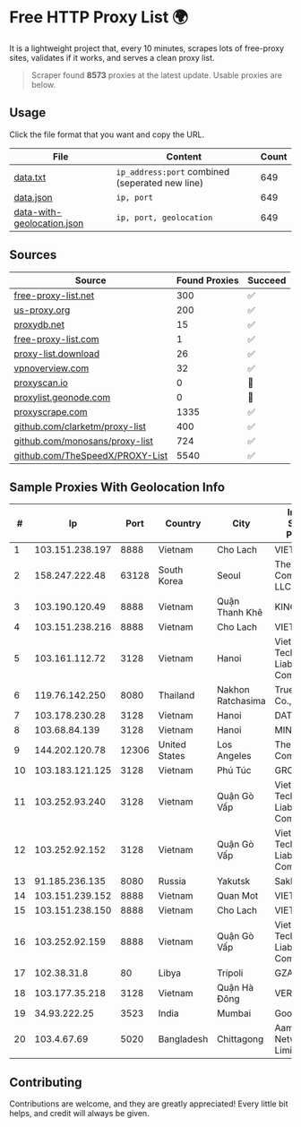 
# Free HTTP Proxy List 🌍

It is a lightweight project that, every 10 minutes, scrapes lots of free-proxy sites, validates if it works, and serves a clean proxy list.


> Scraper found **8573** proxies at the latest update. Usable proxies are below.

## Usage

Click the file format that you want and copy the URL.


|File|Content|Count|
|----|-------|-----|
|[data.txt](https://raw.githubusercontent.com/themiralay/Proxy-List-World/master/data.txt)|`ip_address:port` combined (seperated new line)|649|
|[data.json](https://raw.githubusercontent.com/themiralay/Proxy-List-World/master/data.json)|`ip, port`|649|
|[data-with-geolocation.json](https://raw.githubusercontent.com/themiralay/Proxy-List-World/master/data-with-geolocation.json)|`ip, port, geolocation`|649|

## Sources

|Source|Found Proxies|Succeed|
|------|-------------|-------|
|[free-proxy-list.net](https://free-proxy-list.net)|300|✅|
|[us-proxy.org](https://www.us-proxy.org)|200|✅|
|[proxydb.net](http://proxydb.net)|15|✅|
|[free-proxy-list.com](https://free-proxy-list.com/?page=&port=&type%5B%5D=http&type%5B%5D=https&up_time=0&search=Search)|1|✅|
|[proxy-list.download](https://www.proxy-list.download/HTTP)|26|✅|
|[vpnoverview.com](https://vpnoverview.com/privacy/anonymous-browsing/free-proxy-servers)|32|✅|
|[proxyscan.io](https://www.proxyscan.io)|0|🚫|
|[proxylist.geonode.com](https://proxylist.geonode.com/api/proxy-list?limit=300&page=1&sort_by=lastChecked&sort_type=desc&protocols=http,https)|0|🚫|
|[proxyscrape.com](https://api.proxyscrape.com/v2/?request=displayproxies&protocol=http&timeout=10000&country=all&ssl=all&anonymity=all)|1335|✅|
|[github.com/clarketm/proxy-list](https://raw.githubusercontent.com/clarketm/proxy-list/master/proxy-list-raw.txt)|400|✅|
|[github.com/monosans/proxy-list](https://raw.githubusercontent.com/monosans/proxy-list/main/proxies/http.txt)|724|✅|
|[github.com/TheSpeedX/PROXY-List](https://raw.githubusercontent.com/TheSpeedX/PROXY-List/master/http.txt)|5540|✅|


## Sample Proxies With Geolocation Info

|#|Ip|Port|Country|City|Internet Service Provider|
|-|--|----|-------|----|-------------------------|
|1|103.151.238.197|8888|Vietnam|Cho Lach|VIETBRANDS|
|2|158.247.222.48|63128|South Korea|Seoul|The Constant Company, LLC|
|3|103.190.120.49|8888|Vietnam|Quận Thanh Khê|KINGBOND|
|4|103.151.238.216|8888|Vietnam|Cho Lach|VIETBRANDS|
|5|103.161.112.72|3128|Vietnam|Hanoi|Viet Digital Technology Liability Company|
|6|119.76.142.250|8080|Thailand|Nakhon Ratchasima|True Internet Co., Ltd.|
|7|103.178.230.28|3128|Vietnam|Hanoi|DATHANH|
|8|103.68.84.139|3128|Vietnam|Hanoi|MIND|
|9|144.202.120.78|12306|United States|Los Angeles|The Constant Company|
|10|103.183.121.125|3128|Vietnam|Phú Túc|GRCITY|
|11|103.252.93.240|3128|Vietnam|Quận Gò Vấp|Viet Digital Technology Liability Company|
|12|103.252.92.152|3128|Vietnam|Quận Gò Vấp|Viet Digital Technology Liability Company|
|13|91.185.236.135|8080|Russia|Yakutsk|Sakhatelecom|
|14|103.151.239.152|8888|Vietnam|Quan Mot|VIETBRANDS|
|15|103.151.238.150|8888|Vietnam|Cho Lach|VIETBRANDS|
|16|103.252.92.159|8888|Vietnam|Quận Gò Vấp|Viet Digital Technology Liability Company|
|17|102.38.31.8|80|Libya|Tripoli|GZA|
|18|103.177.35.218|3128|Vietnam|Quận Hà Đông|VERMOS|
|19|34.93.222.25|3523|India|Mumbai|Google LLC|
|20|103.4.67.69|5020|Bangladesh|Chittagong|Aamra Networks Limited|



## Contributing

Contributions are welcome, and they are greatly appreciated! Every
little bit helps, and credit will always be given.

